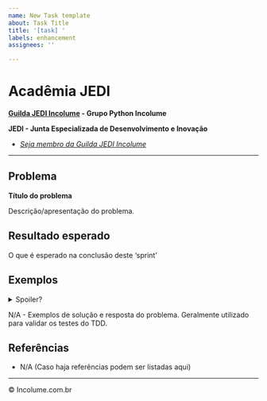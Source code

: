 ```yaml
---
name: New Task template
about: Task Title
title: '[task] '
labels: enhancement
assignees: ''

---
```


# Acadêmia JEDI

**[Guilda JEDI Incolume](https://discord.gg/eBNamXVtBW) - Grupo Python Incolume**

**JEDI - Junta Especializada de Desenvolvimento e Inovação**
- _[Seja membro da Guilda JEDI Incolume](https://discord.gg/eBNamXVtBW)_

---

## Problema

**Título do problema**

Descrição/apresentação do problema.


## Resultado esperado

O que é esperado na conclusão deste ‘sprint’


## Exemplos

<details>
  <summary>Spoiler?</summary>

  **Passos necessários**:

  1. TDD válido;
  1. Cobertura de testes em 100% do código implementado;
  1. Executar e passar em todos os testes: `$ pytest`;
  1. Executar e passar em todos os linters homologados: `$ task lint`;
  1. Executar e passar no lint ruff: `$ task lint_ruff`;
  1. Executar e passar em todos os linters ativos `$ task lint_all`;

   **Considerar em caso de fatoração**:

  > modo pythônico

  > sem condicionais

  > estruturas performáticas

  > redução de complexidade ciclomática

  > análise assintótica de algoritmos (big O)

</details>

N/A - Exemplos de solução e resposta do problema. Geralmente utilizado para validar os testes do TDD.



## Referências

 - N/A (Caso haja referências podem ser listadas aqui)


---
&copy; Incolume.com.br
